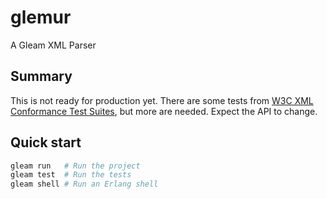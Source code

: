 # glemur

A Gleam XML Parser

## Summary

This is not ready for production yet. There are some tests from [W3C XML Conformance Test Suites](https://www.w3.org/XML/Test/), but more are needed. Expect the API to change.

## Quick start

```sh
gleam run   # Run the project
gleam test  # Run the tests
gleam shell # Run an Erlang shell
```

